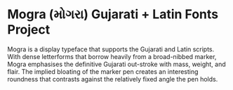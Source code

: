 # Mogra (મોગરા) Gujarati + Latin Fonts Project

Mogra is a display typeface that supports the Gujarati and Latin scripts.
With dense letterforms that borrow heavily from a broad-nibbed marker, Mogra emphasises the definitive Gujarati out-stroke with mass, weight, and flair. 
The implied bloating of the marker pen creates an interesting roundness that contrasts against the relatively fixed angle the pen holds.
